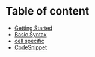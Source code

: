 # Table of content
* [Getting Started](GettingStarted.md)  
* [Basic Syntax](BasicSyntax.md)  
* [cell specific](wb_ws_cell_range.md)  
* [CodeSnippet](CodeSnippet.md)  